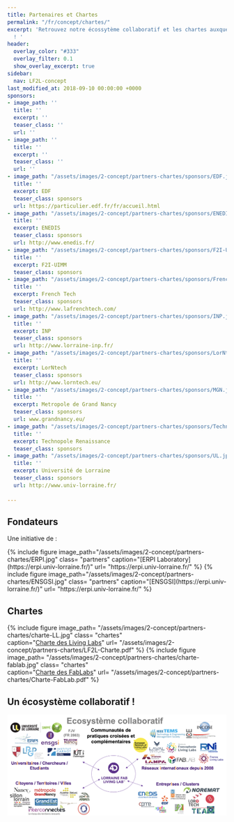 ```yaml
---
title: Partenaires et Chartes
permalink: "/fr/concept/chartes/"
excerpt: 'Retrouvez notre écossytème collaboratif et les chartes auxquelles nous adhérons
  ! '
header:
  overlay_color: "#333"
  overlay_filter: 0.1
  show_overlay_excerpt: true
sidebar:
  nav: LF2L-concept
last_modified_at: 2018-09-10 00:00:00 +0000
sponsors:
- image_path: ''
  title: ''
  excerpt: ''
  teaser_class: ''
  url: ''
- image_path: ''
  title: ''
  excerpt: ''
  teaser_class: ''
  url: ''
- image_path: "/assets/images/2-concept/partners-chartes/sponsors/EDF.jpg"
  title: ''
  excerpt: EDF
  teaser_class: sponsors
  url: https://particulier.edf.fr/fr/accueil.html
- image_path: "/assets/images/2-concept/partners-chartes/sponsors/ENEDIS.jpg"
  title: ''
  excerpt: ENEDIS
  teaser_class: sponsors
  url: http://www.enedis.fr/
- image_path: "/assets/images/2-concept/partners-chartes/sponsors/F2I-UIMM.jpg"
  title: ''
  excerpt: F2I-UIMM
  teaser_class: sponsors
- image_path: "/assets/images/2-concept/partners-chartes/sponsors/French-Tech.jpg"
  title: ''
  excerpt: French Tech
  teaser_class: sponsors
  url: http://www.lafrenchtech.com/
- image_path: "/assets/images/2-concept/partners-chartes/sponsors/INP.jpg"
  title: ''
  excerpt: INP
  teaser_class: sponsors
  url: http://www.lorraine-inp.fr/
- image_path: "/assets/images/2-concept/partners-chartes/sponsors/LorNtech.jpg"
  title: ''
  excerpt: LorNtech
  teaser_class: sponsors
  url: http://www.lorntech.eu/
- image_path: "/assets/images/2-concept/partners-chartes/sponsors/MGN.jpg"
  title: ''
  excerpt: Metropole de Grand Nancy
  teaser_class: sponsors
  url: www.grandnancy.eu/
- image_path: "/assets/images/2-concept/partners-chartes/sponsors/Technopole-Renaissance.jpg"
  title: ''
  excerpt: Technopole Renaissance
  teaser_class: sponsors
- image_path: "/assets/images/2-concept/partners-chartes/sponsors/UL.jpg"
  title: ''
  excerpt: Université de Lorraine
  teaser_class: sponsors
  url: http://www.univ-lorraine.fr/

---
```

## Fondateurs

Une initiative de :

<div class="flex-center">
{% include figure
image_path="/assets/images/2-concept/partners-chartes/ERPI.jpg"
class= "partners"  
caption="[ERPI Laboratory](https://erpi.univ-lorraine.fr/)"
url= "https://erpi.univ-lorraine.fr/"
%}
{% include figure
image_path="/assets/images/2-concept/partners-chartes/ENSGSI.jpg"
class= "partners"  
caption="[ENSGSI](https://erpi.univ-lorraine.fr/)"
url= "https://erpi.univ-lorraine.fr/"
%}
</div>

## Chartes

<div class="flex-center">

{% include figure
image_path= "/assets/images/2-concept/partners-chartes/charte-LL.jpg"
class= "chartes"  
caption="[Charte des Living Labs](/assets/images/2-concept/partners-chartes/LF2L-Charte.pdf)"
url= "/assets/images/2-concept/partners-chartes/LF2L-Charte.pdf"
%}
{% include figure
image_path= "/assets/images/2-concept/partners-chartes/charte-fablab.jpg"
class= "chartes"  
caption="[Charte des FabLabs](/assets/images/2-concept/partners-chartes/Charte-FabLab.pdf)"
url= "/assets/images/2-concept/partners-chartes/Charte-FabLab.pdf"
%}
</div>

## Un écosystème collaboratif !

![](/uploads/Partenaires-LF2L.png)